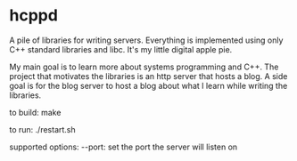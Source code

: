 hcppd
=====

A pile of libraries for writing servers. Everything is implemented using only C++ standard libraries and libc. It's my little digital apple pie.

My main goal is to learn more about systems programming and C++. The project that motivates the libraries is an http server that hosts a blog. A side goal is for the blog server to host a blog about what I learn while writing the libraries.

to build:
make

to run:
./restart.sh

supported options:
--port: set the port the server will listen on
